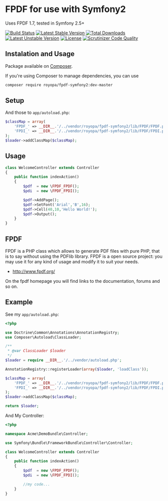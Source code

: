 FPDF for use with Symfony2
==========================

Uses FPDF 1.7, tested in Symfony 2.5+

[![Build Status](https://travis-ci.org/royopa/fpdf-symfony2.svg?branch=master)](https://travis-ci.org/royopa/fpdf-symfony2)
[![Latest Stable Version](https://poser.pugx.org/royopa/fpdf-symfony2/v/stable.svg)](https://packagist.org/packages/royopa/fpdf-symfony2) [![Total Downloads](https://poser.pugx.org/royopa/fpdf-symfony2/downloads.svg)](https://packagist.org/packages/royopa/fpdf-symfony2) [![Latest Unstable Version](https://poser.pugx.org/royopa/fpdf-symfony2/v/unstable.svg)](https://packagist.org/packages/royopa/fpdf-symfony2) [![License](https://poser.pugx.org/royopa/fpdf-symfony2/license.svg)](https://packagist.org/packages/royopa/fpdf-symfony2)
[![Scrutinizer Code Quality](https://scrutinizer-ci.com/g/royopa/fpdf-symfony2/badges/quality-score.png?b=master)](https://scrutinizer-ci.com/g/royopa/fpdf-symfony2/?branch=master)

## Instalation and Usage 

Package available on [Composer](https://packagist.org/packages/royopa/fpdf-symfony2).

If you're using Composer to manage dependencies, you can use

```sh
composer require royopa/fpdf-symfony2:dev-master
```

Setup
-----

And those to `app/autoload.php`:

```php
$classMap = array(
    'FPDF_' => __DIR__.'/../vendor/royopa/fpdf-symfony2/lib/FPDF/FPDF.php',
    'FPDI_' => __DIR__.'/../vendor/royopa/fpdf-symfony2/lib/FPDF/FPDI.php'
);
$loader->addClassMap($classMap);    
```

Usage
-----
```php
class WelcomeController extends Controller
{
    public function indexAction()
    {
        $pdf  = new \FPDF_FPDF();
        $pdi  = new \FPDF_FPDI();

        $pdf->AddPage();
        $pdf->SetFont('Arial','B',16);
        $pdf->Cell(40,10,'Hello World!');
        $pdf->Output();
    }
}

```

FPDF
-----
FPDF is a PHP class which allows to generate PDF files with pure PHP, that is to say without using the PDFlib library. FPDF is a open source project: you may use it for any kind of usage and modify it to suit your needs.

- http://www.fpdf.org/

On the fpdf homepage you will find links to the documentation, forums and so on.

Example
-------

See my `app/autoload.php`:

```php
<?php

use Doctrine\Common\Annotations\AnnotationRegistry;
use Composer\Autoload\ClassLoader;

/**
 * @var ClassLoader $loader
 */
$loader = require __DIR__.'/../vendor/autoload.php';

AnnotationRegistry::registerLoader(array($loader, 'loadClass'));

$classMap = array(
    'FPDF_' => __DIR__.'/../vendor/royopa/fpdf-symfony2/lib/FPDF/FPDF.php',
    'FPDI_' => __DIR__.'/../vendor/royopa/fpdf-symfony2/lib/FPDF/FPDI.php'
);
$loader->addClassMap($classMap);

return $loader;

```

And My Controller:

```php
<?php

namespace Acme\DemoBundle\Controller;

use Symfony\Bundle\FrameworkBundle\Controller\Controller;

class WelcomeController extends Controller
{
    public function indexAction()
    {
        $pdf  = new \FPDF_FPDF();
        $pdi  = new \FPDF_FPDI();

        //my code...
    }
}

```
